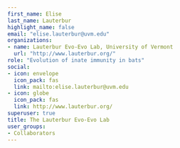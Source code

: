 ```yaml
---
first_name: Elise
last_name: Lauterbur
highlight_name: false
email: "elise.lauterbur@uvm.edu"
organizations:
- name: Lauterbur Evo-Evo Lab, University of Vermont
  url: "http://www.lauterbur.org/"
role: "Evolution of inate immunity in bats"
social:
- icon: envelope
  icon_pack: fas
  link: mailto:elise.lauterbur@uvm.edu
- icon: globe
  icon_pack: fas
  link: http://www.lauterbur.org/
superuser: true
title: The Lauterbur Evo-Evo Lab
user_groups:
- Collaborators
---
```

